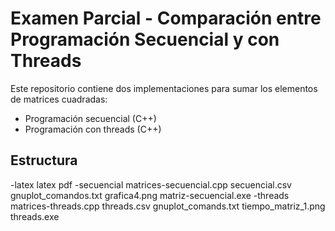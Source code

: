 # Examen Parcial - Comparación entre Programación Secuencial y con Threads

Este repositorio contiene dos implementaciones para sumar los elementos de matrices cuadradas:
- Programación secuencial (C++)
- Programación con threads (C++)

## Estructura
-latex
latex pdf
-secuencial
matrices-secuencial.cpp
secuencial.csv
gnuplot_comandos.txt
grafica4.png
matriz-secuencial.exe
-threads
matrices-threads.cpp
threads.csv
gnuplot_comands.txt
tiempo_matriz_1.png
threads.exe

